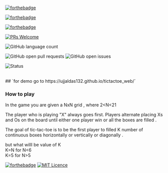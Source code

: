 

[![forthebadge](https://forthebadge.com/images/badges/made-with-javascript.svg)](http://forthebadge.com) 

[![forthebadge](https://forthebadge.com/images/badges/uses-html.svg)](https://forthebadge.com)

[![forthebadge](https://forthebadge.com/images/badges/uses-css.svg)](https://forthebadge.com)


[![PRs Welcome](https://img.shields.io/badge/PRs-welcome-brightgreen.svg?style=for-the-badge)](http://makeapullrequest.com?style=for-the-badge) 

![GitHub language count](https://img.shields.io/github/languages/count/ujjaldas132/tictactoe_web?style=for-the-badge)

![GitHub open pull requests](https://img.shields.io/github/issues-pr/ujjaldas132/tictactoe_web.svg?style=for-the-badge) 
![GitHub open issues](https://img.shields.io/github/issues/ujjaldas132/tictactoe_web.svg?style=for-the-badge)

![Status](https://img.shields.io/badge/status-stable-green.svg?style=for-the-badge) 

<br/>
## `for demo go to https://ujjaldas132.github.io/tictactoe_web/`

### How to play
In the game you are given a NxN grid , where 2<N<21

The player who is playing "X" always goes first. Players alternate placing Xs and Os on the board until either one player win or all the boxes are filled .

The goal of tic-tac-toe is to be the first player to filled K number of continuous boxes horizontally or vertically or diagonally .

but what willl be value of K<br/>
K=N for N<6<br/>
K=5 for N>5<br/>



[![forthebadge](https://forthebadge.com/images/badges/built-with-love.svg)](https://forthebadge.com)
[![MIT Licence](https://badges.frapsoft.com/os/mit/mit.png?style=for-the-badge)](https://opensource.org/licenses/mit-license.php) 
